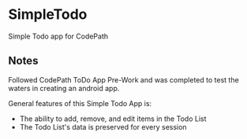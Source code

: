 # SimpleTodo
Simple Todo app for CodePath

## Notes

Followed CodePath ToDo App Pre-Work and was completed to test the waters in creating an android app.

General features of this Simple Todo App is:
- The ability to add, remove, and edit items in the Todo List
- The Todo List's data is preserved for every session
